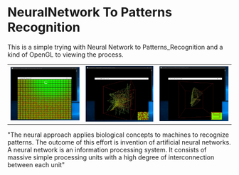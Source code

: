 # NeuralNetwork To Patterns Recognition

This is a simple trying with Neural Network to Patterns_Recognition and a kind of OpenGL to viewing the process.

<table width:100%>
  <tr>
    <td><img src="./_/NeuralNetwork_Image.jpg"></td>
    <td><img src="./_/NeuralNetwork_Image1.jpg"></td>
    <td><img src="./_/NeuralNetwork_Image2.jpg"></td>
  </tr>
</table>

"The neural approach applies biological concepts to machines to recognize patterns. The outcome of this effort is invention of artificial neural networks. A neural network is an information processing system. It consists of massive simple processing units with a high degree of interconnection between each unit"

